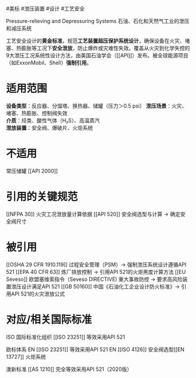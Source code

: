 #美标 #泄压装置 #设计 #工艺安全

Pressure-relieving and Depressuring Systems
石油、石化和天然气工业的泄压和减压系统

工艺安全设计的​**​黄金标准​**，​规范​**​工艺装置超压保护系统设计​**​，确保设备在火灾、堵塞、热膨胀等工况下​**​安全泄放​**​，防止爆炸或灾难性失效。覆盖从火灾到化学失控的9大泄压工况系统性设计方法，由美国石油学会（[[API]]）发布。被全球能源项目（如ExxonMobil、Shell）​**​强制引用​**​。

# 适用范围

**设备类型​**​：反应器、分馏塔、换热器、储罐（压力＞0.5 psi） 
**泄压场景​**​：火灾、堵塞、热膨胀、控制阀失效  
**介质​**​：烃类、酸性气体（H₂S）、高温蒸汽  
**泄放装置​**​：安全阀、爆破片、火炬系统  

# 不适用

常压储罐 [[API 2000]]

# 引用的关键规范

[[NFPA 30]] 火灾工况泄放量计算依据
[[API 520]] 安全阀选型与计算 → 确定安全阀尺寸

# 被引用

[[OSHA 29 CFR 1910.119]] 过程安全管理（PSM）→ 强制泄压系统设计遵循API 521
[[EPA 40 CFR 63]] 炼厂排放控制 → 引用API 521的火炬黑度计算方法
[[EU Seveso]] 欧盟塞维索指令（Seveso DIRECTIVE) 重大事故防控 → 要求高风险装置泄压设计满足API 521
[[GB 50160]] 中国《石油化工企业设计防火标准》→ 引用API 521的火灾泄放公式



# 对应/相关国际标准

ISO 国际标准化组织
[[ISO 23251]] 等效采用API 521

欧标体系
EN [[ISO 23251]] 等效采用API 521
EN [[ISO 4126]] 安全阀选型​
[[EN 13727]] 火炬系统​

澳新标准
[[AS 1210]] 完全等效采用​​API 521（2020版）
